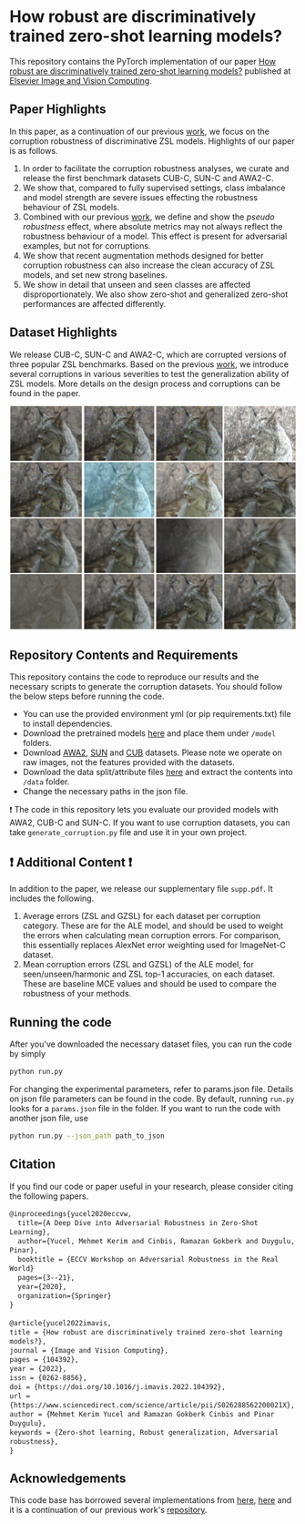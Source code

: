 
# How robust are discriminatively trained zero-shot learning models?

This repository contains the PyTorch implementation of our paper [How robust are discriminatively trained zero-shot learning models?](https://www.sciencedirect.com/science/article/abs/pii/S026288562200021X) published at [Elsevier Image and Vision Computing](https://www.sciencedirect.com/journal/image-and-vision-computing).



## Paper Highlights
In this paper, as a continuation of our previous [work](https://arxiv.org/pdf/2008.07651.pdf), we focus on the corruption robustness of discriminative ZSL models. Highlights of our paper is as follows.

1. In order to facilitate the corruption robustness analyses, we curate and release the first benchmark datasets CUB-C, SUN-C and AWA2-C.
2. We show that, compared to fully supervised settings, class imbalance and model strength are severe issues effecting the robustness behaviour of ZSL models.
3. Combined with our previous [work](https://arxiv.org/pdf/2008.07651.pdf), we define and show the _pseudo robustness_ effect, where absolute metrics may not always reflect the robustness behaviour of a model. This effect is present for adversarial examples, but not for corruptions.
4. We show that recent augmentation methods designed for better corruption robustness can also increase the clean accuracy of ZSL models, and set new strong baselines.
5. We show in detail that unseen and seen classes are affected disproportionately. We also show zero-shot and generalized zero-shot performances are affected differently.

## Dataset Highlights

We release CUB-C, SUN-C and AWA2-C, which are corrupted versions of three popular ZSL benchmarks. Based on the previous [work](https://arxiv.org/abs/1903.12261), we introduce several corruptions
in various severities to test the generalization ability of ZSL models. More details on the design process and corruptions can be found in the paper.

<img src="assets/figure1.png" width="1200">


## Repository Contents and Requirements
This repository contains the code to reproduce our results and the necessary scripts to generate
the corruption datasets. You should follow the below steps before running the code.

* You can use the provided environment yml (or pip requirements.txt) file to install dependencies. 
* Download the pretrained models [here](https://drive.google.com/file/d/1MV0jIZm_LfJYFy-ekQgztISfMSRLkiYI/view?usp=sharing) and place them under `/model` folders.
* Download [AWA2](https://cvml.ist.ac.at/AwA2/), [SUN](http://cs.brown.edu/~gmpatter/sunattributes.html) and [CUB](http://www.vision.caltech.edu/visipedia/CUB-200-2011.html) 
datasets. Please note we operate on raw images, not the features provided with the datasets. 
* Download the data split/attribute files [here](https://drive.google.com/file/d/1jk2wWtXavjizjvRFTt4OKBMyHKZBPm9v/view?usp=sharing) and extract the contents into `/data` folder. 
* Change the necessary paths in the json file.

:exclamation: The code in this repository lets you evaluate our provided models with AWA2, CUB-C and SUN-C. If you want to use corruption datasets, you can take `generate_corruption.py` file and use it in your own project. 

##  :exclamation: Additional Content  :exclamation:

In addition to the paper, we release our supplementary file `supp.pdf`. It includes the following.

1. Average errors (ZSL and GZSL) for each dataset per corruption category. These are for the ALE model, and should be used to weight the errors when calculating mean corruption errors. For comparison, this essentially replaces AlexNet error weighting used for ImageNet-C dataset.
2. Mean corruption errors (ZSL and GZSL)  of the ALE model, for seen/unseen/harmonic and ZSL top-1 accuracies, on each dataset. These are baseline MCE values and should be used to compare the robustness of your methods.

## Running the code
After you've downloaded the necessary dataset files, you can run the code by simply

```bash
python run.py
```

For changing the experimental parameters, refer to params.json file. Details on json file parameters can be found in the code. By default, running `run.py` looks for a `params.json` file in the folder. If you want to run the code with another json file, use

```bash
python run.py --json_path path_to_json
```

## Citation
If you find our code or paper useful in your research, please consider citing the following papers.

```
@inproceedings{yucel2020eccvw,
  title={A Deep Dive into Adversarial Robustness in Zero-Shot Learning},
  author={Yucel, Mehmet Kerim and Cinbis, Ramazan Gokberk and Duygulu, Pinar},
  booktitle = {ECCV Workshop on Adversarial Robustness in the Real World}
  pages={3--21},
  year={2020},
  organization={Springer}
}

@article{yucel2022imavis,
title = {How robust are discriminatively trained zero-shot learning models?},
journal = {Image and Vision Computing},
pages = {104392},
year = {2022},
issn = {0262-8856},
doi = {https://doi.org/10.1016/j.imavis.2022.104392},
url = {https://www.sciencedirect.com/science/article/pii/S026288562200021X},
author = {Mehmet Kerim Yucel and Ramazan Gokberk Cinbis and Pinar Duygulu},
keywords = {Zero-shot learning, Robust generalization, Adversarial robustness},
}

```
## Acknowledgements
This code base has borrowed several implementations from [here](https://github.com/cetinsamet/attribute-label-embedding-old), [here](https://github.com/hendrycks/robustness) and it is a continuation of our previous work's [repository](https://github.com/MKYucel/adversarial_robustness_zsl). 

